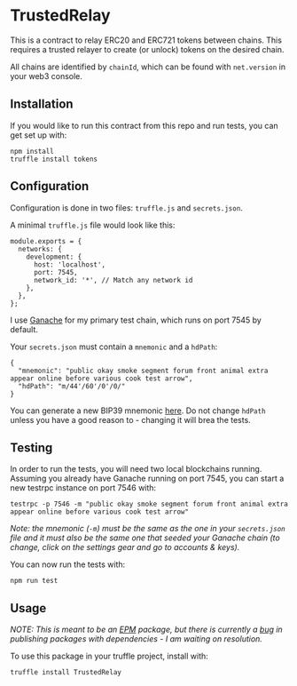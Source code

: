 # TrustedRelay

This is a contract to relay ERC20 and ERC721 tokens between chains. This requires a trusted relayer to create (or unlock) tokens on the desired chain.

All chains are identified by `chainId`, which can be found with `net.version` in your web3 console.

## Installation

If you would like to run this contract from this repo and run tests, you can get set up with:

```
npm install
truffle install tokens
```

## Configuration

Configuration is done in two files: `truffle.js` and `secrets.json`.

A minimal `truffle.js` file would look like this:

```
module.exports = {
  networks: {
    development: {
      host: 'localhost',
      port: 7545,
      network_id: '*', // Match any network id
    },
  },
};
```

I use [Ganache](https://github.com/trufflesuite/ganache/releases) for my primary test chain, which runs on port 7545 by default.

Your `secrets.json` must contain a `mnemonic` and a `hdPath`:

```
{
  "mnemonic": "public okay smoke segment forum front animal extra appear online before various cook test arrow",
  "hdPath": "m/44'/60'/0'/0/"
}
```

You can generate a new BIP39 mnemonic [here](https://coinomi.com/recovery-phrase-tool.html). Do not change `hdPath` unless you have a good reason to - changing it will brea the tests.

## Testing

In order to run the tests, you will need two local blockchains running. Assuming you already have Ganache running on port 7545, you can start a new testrpc instance on port 7546 with:

```
testrpc -p 7546 -m "public okay smoke segment forum front animal extra appear online before various cook test arrow"
```

*Note: the mnemonic (`-m`) must be the same as the one in your `secrets.json` file and it must also be the same one that seeded your Ganache chain (to change, click on the settings gear and go to accounts & keys).*

You can now run the tests with:

```
npm run test
```

## Usage

*NOTE: This is meant to be an [EPM](http://ethpm.com) package, but there is currently a [bug](https://github.com/trufflesuite/truffle/issues/699) in publishing packages with dependencies - I am waiting on resolution.*

To use this package in your truffle project, install with:

```
truffle install TrustedRelay
```
